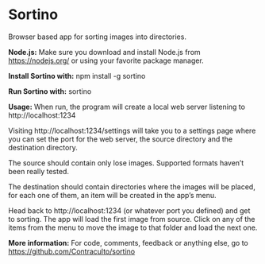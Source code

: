 # Sortino

Browser based app for sorting images into directories.

**Node.js:**
Make sure you download and install Node.js from https://nodejs.org/ or using your favorite package manager.

**Install Sortino with:**
npm install -g sortino

**Run Sortino with:**
sortino

**Usage:**
When run, the program will create a local web server listening to http://localhost:1234

Visiting http://localhost:1234/settings will take you to a settings page where you can set the port for the web server, the source directory and the destination directory.

The source should contain only lose images. Supported formats haven’t been really tested.

The destination should contain directories where the images will be placed, for each one of them, an item will be created in the app’s menu.

Head back to http://localhost:1234 (or whatever port you defined) and get to sorting. The app will load the first image from source. Click on any of the items from the menu to move the image to that folder and load the next one.

**More information:**
For code, comments, feedback or anything else, go to https://github.com/Contraculto/sortino